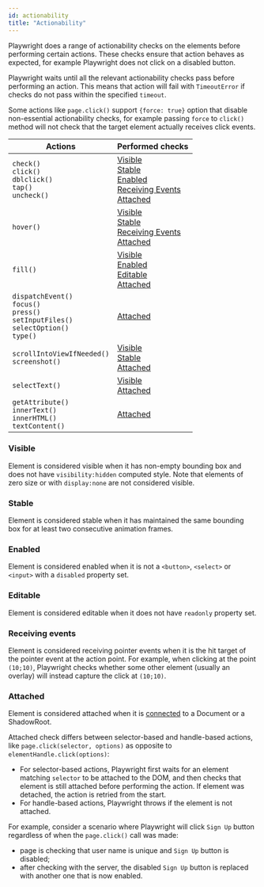 ```yaml
---
id: actionability
title: "Actionability"
---
```



Playwright does a range of actionability checks on the elements before performing certain actions. These checks ensure that action behaves as expected, for example Playwright does not click on a disabled button.

Playwright waits until all the relevant actionability checks pass before performing an action. This means that action will fail with `TimeoutError` if checks do not pass within the specified `timeout`.

Some actions like `page.click()` support `{force: true}` option that disable non-essential actionability checks, for example passing `force` to `click()` method will not check that the target element actually receives click events.

| Actions | Performed checks |
| ------ | ------- |
| `check()`<br/>`click()`<br/>`dblclick()`<br/>`tap()`<br/>`uncheck()` | [Visible]<br/>[Stable]<br/>[Enabled]<br/>[Receiving Events]<br/>[Attached] |
| `hover()` | [Visible]<br/>[Stable]<br/>[Receiving Events]<br/>[Attached] |
| `fill()` | [Visible]<br/>[Enabled]<br/>[Editable]<br/>[Attached] |
| `dispatchEvent()`<br/>`focus()`<br/>`press()`<br/>`setInputFiles()`<br/>`selectOption()`<br/>`type()` | [Attached] |
| `scrollIntoViewIfNeeded()`<br/>`screenshot()` | [Visible]<br/>[Stable]<br/>[Attached] |
| `selectText()` | [Visible]<br/>[Attached] |
| `getAttribute()`<br/>`innerText()`<br/>`innerHTML()`<br/>`textContent()` | [Attached] |

### Visible

Element is considered visible when it has non-empty bounding box and does not have `visibility:hidden` computed style. Note that elements of zero size or with `display:none` are not considered visible.

### Stable

Element is considered stable when it has maintained the same bounding box for at least two consecutive animation frames.

### Enabled

Element is considered enabled when it is not a `<button>`, `<select>` or `<input>` with a `disabled` property set.

### Editable

Element is considered editable when it does not have `readonly` property set.

### Receiving events

Element is considered receiving pointer events when it is the hit target of the pointer event at the action point. For example, when clicking at the point `(10;10)`, Playwright checks whether some other element (usually an overlay) will instead capture the click at `(10;10)`.

### Attached

Element is considered attached when it is [connected](https://developer.mozilla.org/en-US/docs/Web/API/Node/isConnected) to a Document or a ShadowRoot.

Attached check differs between selector-based and handle-based actions, like `page.click(selector, options)` as opposite to `elementHandle.click(options)`:
- For selector-based actions, Playwright first waits for an element matching `selector` to be attached to the DOM, and then checks that element is still attached before performing the action. If element was detached, the action is retried from the start.
- For handle-based actions, Playwright throws if the element is not attached.

For example, consider a scenario where Playwright will click `Sign Up` button regardless of when the `page.click()` call was made:
- page is checking that user name is unique and `Sign Up` button is disabled;
- after checking with the server, the disabled `Sign Up` button is replaced with another one that is now enabled.

[Visible]: #visible "Visible"
[Stable]: #stable "Stable"
[Enabled]: #enabled "Enabled"
[Editable]: #editable "Editable"
[Receiving Events]: #receiving-events "Receiving Events"
[Attached]: #attached "Attached"
